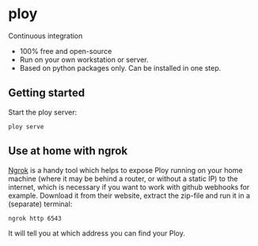 ploy
====

Continuous integration

* 100% free and open-source
* Run on your own workstation or server.
* Based on python packages only. Can be installed in one step.


Getting started
---------------

Start the ploy server:
```
ploy serve
```


Use at home with ngrok
----------------------

[Ngrok](https://ngrok.com/) is a handy tool which helps to expose Ploy running
on your home machine (where it may be behind a router, or without a static IP)
to the internet, which is necessary if you want to work with github webhooks for
example. Download it from their website, extract the
zip-file and run it in a (separate) terminal:

```
ngrok http 6543
```
It will tell you at which address you can find your Ploy.


